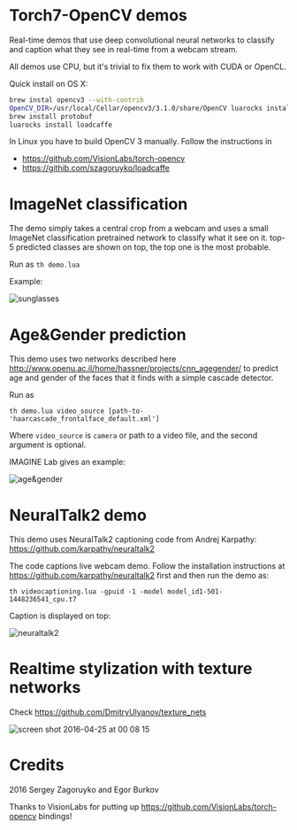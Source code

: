 Torch7-OpenCV demos
==================

Real-time demos that use deep convolutional neural networks to classify and caption
what they see in real-time from a webcam stream.

All demos use CPU, but it's trivial to fix them to work with CUDA or OpenCL.

Quick install on OS X:

```bash
brew instal opencv3 --with-contrib
OpenCV_DIR=/usr/local/Cellar/opencv3/3.1.0/share/OpenCV luarocks install cv
brew install protobuf
luarocks install loadcaffe
```

In Linux you have to build OpenCV 3 manually. Follow the instructions in

* https://github.com/VisionLabs/torch-opencv
* https://githib.com/szagoruyko/loadcaffe

# ImageNet classification

The demo simply takes a central crop from a webcam and uses a small ImageNet
classification pretrained network to classify what it see on it. top-5 predicted
classes are shown on top, the top one is the most probable.

Run as `th demo.lua`

Example:

![sunglasses](https://cloud.githubusercontent.com/assets/4953728/14815521/2095c832-0bac-11e6-80bc-09b19c13271d.png)

# Age&Gender prediction

This demo uses two networks described here http://www.openu.ac.il/home/hassner/projects/cnn_agegender/
to predict age and gender of the faces that it finds with a simple cascade detector.

Run as
```
th demo.lua video_source [path-to-'haarcascade_frontalface_default.xml']
```

Where `video_source` is `camera` or path to a video file, and the second argument is optional.

IMAGINE Lab gives an example:

![age&gender](https://cloud.githubusercontent.com/assets/4953728/12299217/fc819f80-ba15-11e5-95de-653c9fda9b83.png)

NeuralTalk2 demo
================

This demo uses NeuralTalk2 captioning code from Andrej Karpathy: https://github.com/karpathy/neuraltalk2

The code captions live webcam demo. Follow the installation instructions at
https://github.com/karpathy/neuraltalk2 first and then run the demo as:

```
th videocaptioning.lua -gpuid -1 -model model_id1-501-1448236541_cpu.t7
```

Caption is displayed on top:

![neuraltalk2](https://cloud.githubusercontent.com/assets/4953728/14815525/23cfb3aa-0bac-11e6-84fd-dd0f7a33422d.png)

# Realtime stylization with texture networks

Check https://github.com/DmitryUlyanov/texture_nets

![screen shot 2016-04-25 at 00 08 15](https://cloud.githubusercontent.com/assets/4953728/14781476/fa8a7c1a-0ae2-11e6-88fb-10e2bf418d86.png)

# Credits

2016 Sergey Zagoruyko and Egor Burkov

Thanks to VisionLabs for putting up https://github.com/VisionLabs/torch-opencv bindings!
